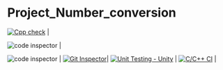 # Project_Number_conversion
[![Cpp check](https://github.com/Raviteja-Guna/Project_Number_conversion/actions/workflows/cppcheck.yml/badge.svg)](https://github.com/Raviteja-Guna/Project_Number_conversion/actions/workflows/cppcheck.yml) |


![code inspector](https://www.code-inspector.com/project/25216/score/svg) |

![code inspector](https://www.code-inspector.com/project/25216/status/svg) |
[![Git Inspector](https://github.com/Raviteja-Guna/Project_Number_conversion/actions/workflows/GitInspector.yml/badge.svg)](https://github.com/Raviteja-Guna/Project_Number_conversion/actions/workflows/GitInspector.yml)|
[![Unit Testing - Unity](https://github.com/Raviteja-Guna/Project_Number_conversion/actions/workflows/unity.yml/badge.svg)](https://github.com/Raviteja-Guna/Project_Number_conversion/actions/workflows/unity.yml) |
[![C/C++ CI](https://github.com/Raviteja-Guna/Project_Number_conversion/actions/workflows/build.yml/badge.svg)](https://github.com/Raviteja-Guna/Project_Number_conversion/actions/workflows/build.yml) |
